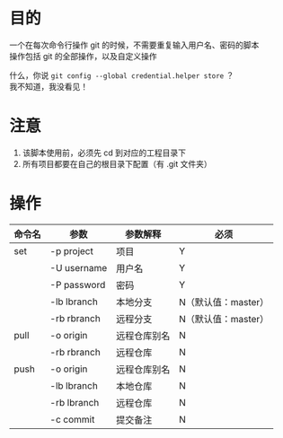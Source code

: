 # 目的

一个在每次命令行操作 git 的时候，不需要重复输入用户名、密码的脚本  
操作包括 git 的全部操作，以及自定义操作

什么，你说 `git config --global credential.helper store` ？   
我不知道，我没看见！

# 注意

 1. 该脚本使用前，必须先 cd 到对应的工程目录下
 2. 所有项目都要在自己的根目录下配置（有 .git 文件夹）

# 操作

| 命令名 | 参数 | 参数解释 | 必须 |
| -- | -- | -- | -- |
| set | -p project | 项目 | Y |
| | -U username | 用户名 | Y |
| | -P password | 密码 | Y |
| | -lb lbranch | 本地分支 | N（默认值：master） |
| | -rb rbranch | 远程分支 | N（默认值：master） |
| pull | -o origin | 远程仓库别名 | N |
| | -rb rbranch | 远程仓库 | N |
| push | -o origin | 远程仓库别名 | N |
| | -lb lbranch | 本地仓库 | N |
| | -rb lbranch | 远程仓库 | N |
| | -c commit | 提交备注 | N |